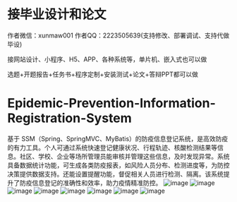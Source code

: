 # 接毕业设计和论文
作者微信：xunmaw001  作者QQ：2223505639(支持修改、部署调试、支持代做毕设)

接网站设计、小程序、H5、APP、各种系统等，单片机、嵌入式也可以做

选题+开题报告+任务书+程序定制+安装测试+论文+答辩PPT都可以做
# Epidemic-Prevention-Information-Registration-System
基于 SSM（Spring、SpringMVC、MyBatis）的防疫信息登记系统，是高效防疫的有力工具。个人可通过系统快速登记健康状况、行程轨迹、核酸检测结果等信息。社区、学校、企业等场所管理员能审核并管理这些信息，及时发现异常。系统具备数据统计功能，可生成各类防疫报表，如风险人员分布、检测进度等，为防控决策提供数据支持。还能设置提醒功能，督促相关人员进行检测、隔离。该系统提升了防疫信息登记的准确性和效率，助力疫情精准防控。 
![image](https://github.com/user-attachments/assets/ad9e9bfe-b90d-4d8b-927b-df43b7539715)
![image](https://github.com/user-attachments/assets/db0c4c89-c88b-4c98-afe9-5b32b10ef67b)
![image](https://github.com/user-attachments/assets/607ec990-3067-4a49-965e-2b53a3f801a1)
![image](https://github.com/user-attachments/assets/b51788f4-4506-4fb3-b01b-4e77733c605f)
![image](https://github.com/user-attachments/assets/58231a97-1322-4d3d-9410-dec74295f323)
![image](https://github.com/user-attachments/assets/26b20ccb-6f88-4026-a473-9c5f0890d821)
![image](https://github.com/user-attachments/assets/3da0c25f-69ce-44bd-acbd-a1f357ad408a)
![image](https://github.com/user-attachments/assets/a11e71e2-c49e-49d4-9490-8bdf88c3432d)
